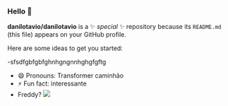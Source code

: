 ### Hello 👋


**danilotavio/danilotavio** is a ✨ _special_ ✨ repository because its `README.md` (this file) appears on your GitHub profile.

Here are some ideas to get you started:

-sfsdfgbfgbfghnhgngnnhghgfgftg
  
 
- 😄 Pronouns: Transformer caminhão
- ⚡ Fun fact: interessante
- Freddy?
![](https://media.tenor.com/uu_OmP_Fs6oAAAAd/fniaf-fnaf-memes.gif)

